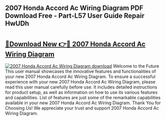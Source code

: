 ## 2007 Honda Accord Ac Wiring Diagram PDF Download Free - Part-L57 User Guide Repair HwUDh

# <h2><a href="http://dfkek1.blite.top/?on=2007+Honda+Accord+Ac+Wiring+Diagram">🔗Download New 👉🔴 2007 Honda Accord Ac Wiring Diagram</a></h2>

[![2007 Honda Accord Ac Wiring Diagram download](https://i.imgur.com/lujVjoI.png)](http://dfkek1.blite.top/?on=2007+Honda+Accord+Ac+Wiring+Diagram)
Welcome to the Future This user manual showcases the innovative features and functionalities of your new 2007 Honda Accord Ac Wiring Diagram. To ensure a successful experience with your new 2007 Honda Accord Ac Wiring Diagram, please read this user manual carefully before use. It includes detailed instructions for product setup, as well as information on how to use its various features and capabilities. List of features are just some of the remarkable capabilities available in your new 2007 Honda Accord Ac Wiring Diagram. Thank You for Choosing Us! We appreciate your trust and support 2007 Honda Accord Ac Wiring Diagram.
